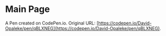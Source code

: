# Main Page

A Pen created on CodePen.io. Original URL: [https://codepen.io/David-Opaleke/pen/qBLXNEG](https://codepen.io/David-Opaleke/pen/qBLXNEG).

